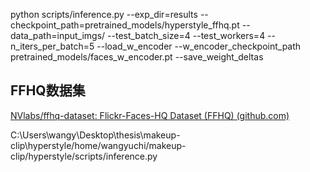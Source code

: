 python scripts/inference.py --exp_dir=results --checkpoint_path=pretrained_models/hyperstyle_ffhq.pt --data_path=input_imgs/ --test_batch_size=4 --test_workers=4 --n_iters_per_batch=5 --load_w_encoder --w_encoder_checkpoint_path pretrained_models/faces_w_encoder.pt --save_weight_deltas





## FFHQ数据集

[NVlabs/ffhq-dataset: Flickr-Faces-HQ Dataset (FFHQ) (github.com)](https://github.com/NVlabs/ffhq-dataset)





C:\Users\wangy\Desktop\thesis\makeup-clip\hyperstyle/home/wangyuchi/makeup-clip/hyperstyle/scripts/inference.py


